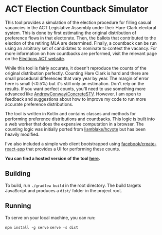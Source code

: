 # ACT Election Countback Simulator

This tool provides a simulation of the election procedure for filling casual vacancies in the ACT Legislative Assembly
under their Hare-Clark electoral system. This is done by first estimating the original distribution of preference flows
in that electorate. Then, the ballots that contributed to the election of the retiring MLA are determined. Finally, a
countback can be run using an arbitrary set of candidates to nominate to contest the vacancy. For more information on
how countbacks are performed, visit the relevant page on the
[Elections ACT website](https://www.elections.act.gov.au/education/act_electoral_commission_fact_sheets/fact_sheets_-_general_html/elections_act_factsheet_casual_vacancies).

While this tool is fairly accurate, it doesn't reproduce the counts of the original distribution perfectly. Counting
Hare Clark is hard and there are small procedural differences that vary year by year. The margin of error here is small
(<0.5%) but it's still only an estimation. Don't rely on the results. If you want perfect counts, you'll need to use
something more advanced like [AndrewConway/ConcreteSTV](https://github.com/AndrewConway/ConcreteSTV). However, I am open
to feedback and suggestions about how to improve my code to run more accurate preference distributions.

The tool is written in Kotlin and contains classes and methods for performing preference distributions and countbacks.
This logic is built into a web worker that does the expensive computation in a browser. The counting logic was
initially ported from [liamblake/hcvote](https://github.com/liamblake/hcvote) but has been heavily modified.

I've also included a simple web client bootstrapped using [facebook/create-react-app](https://github.com/facebook/create-react-app)
that provides a UI for performing these counts.

**You can find a hosted version of the tool [here](http://countback.bouckaert.io/).**

## Building

To build, run `./gradlew build` in the root directory. The build targets JavaScript and produces a `dist/` folder in the
project root.

## Running

To serve on your local machine, you can run:

`npm install -g serve`
`serve -s dist`
